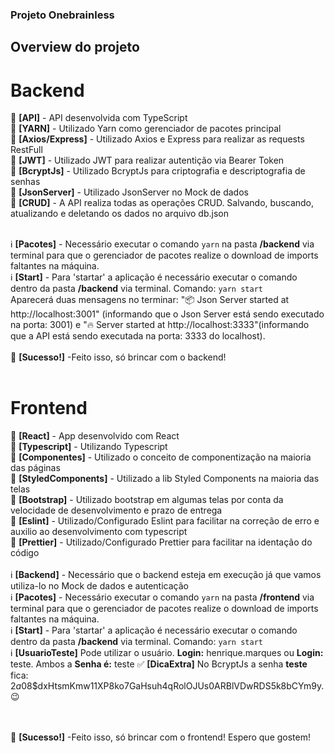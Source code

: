 ### Projeto Onebrainless

## Overview do projeto

# Backend

🎯&nbsp;<b>[API]</b> - API desenvolvida com TypeScript <br/>
🎯&nbsp;<b>[YARN]</b> - Utilizado Yarn como gerenciador de pacotes principal<br/>
🎯&nbsp;<b>[Axios/Express]</b> - Utilizado Axios e Express para realizar as requests RestFull <br/>
🎯&nbsp;<b>[JWT]</b> - Utilizado JWT para realizar autentição via Bearer Token <br/>
🎯&nbsp;<b>[BcryptJs]</b> - Utilizado BcryptJs para criptografia e descriptografia de senhas <br/>
🎯&nbsp;<b>[JsonServer]</b> - Utilizado JsonServer no Mock de dados <br/>
🎯&nbsp;<b>[CRUD]</b> - A API realiza todas as operações CRUD. Salvando, buscando, atualizando e deletando os dados no arquivo db.json <br/><br />

ℹ️&nbsp;<b>[Pacotes]</b> - Necessário executar o comando <code>yarn</code> na pasta <b>/backend</b> via terminal para que o gerenciador de pacotes realize o download de imports faltantes na máquina.<br />
ℹ️&nbsp;<b>[Start]</b> - Para 'startar' a aplicação é necessário executar o comando dentro da pasta <b>/backend</b> via terminal. Comando: <code>yarn start</code><br />Aparecerá duas mensagens no terminar: "📦 Json Server started at http://localhost:3001" (informando que o Json Server está sendo executado na porta: 3001) e "🔥 Server started at http://localhost:3333"(informando que a API está sendo executada na porta: 3333 do localhost).
<br /><br />
🥳&nbsp;<b>[Sucesso!]</b> -Feito isso, só brincar com o backend!
<br /><br />

# Frontend

🎯&nbsp;<b>[React]</b> - App desenvolvido com React <br/>
🎯&nbsp;<b>[Typescript]</b> - Utilizando Typescript <br/>
🎯&nbsp;<b>[Componentes]</b> - Utilizado o conceito de componentização na maioria das páginas <br/>
🎯&nbsp;<b>[StyledComponents]</b> - Utilizado a lib Styled Components na maioria das telas <br />
🎯&nbsp;<b>[Bootstrap]</b> - Utilizado bootstrap em algumas telas por conta da velocidade de desenvolvimento e prazo de entrega <br />
🎯&nbsp;<b>[Eslint]</b> - Utilizado/Configurado Eslint para facilitar na correção de erro e auxilio ao desenvolvimento com typescript <br />
🎯&nbsp;<b>[Prettier]</b> - Utilizado/Configurado Prettier para facilitar na identação do código<br/><br />
ℹ️&nbsp;<b>[Backend]</b> - Necessário que o backend esteja em execução já que vamos utiliza-lo no Mock de dados e autenticação <br />
ℹ️&nbsp;<b>[Pacotes]</b> - Necessário executar o comando <code>yarn</code> na pasta <b>/frontend</b> via terminal para que o gerenciador de pacotes realize o download de imports faltantes na máquina.<br />
ℹ️&nbsp;<b>[Start]</b> - Para 'startar' a aplicação é necessário executar o comando dentro da pasta <b>/backend</b> via terminal. Comando: <code>yarn start</code><br />
ℹ️&nbsp;<b>[UsuarioTeste]</b> Pode utilizar o usuário. <b>Login:</b> henrique.marques ou <b>Login:</b> teste. Ambos a <b>Senha é:</b> teste
✅&nbsp;<b>[DicaExtra]</b> No BcryptJs a senha <b>teste</b> fica: $2a$08$dxHtsmKmw11XP8ko7GaHsuh4qRolOJUs0ARBlVDwRDS5k8bCYm9y. 😉

<br /><br />
🥳&nbsp;<b>[Sucesso!]</b> -Feito isso, só brincar com o frontend! Espero que gostem!
<br /><br />

